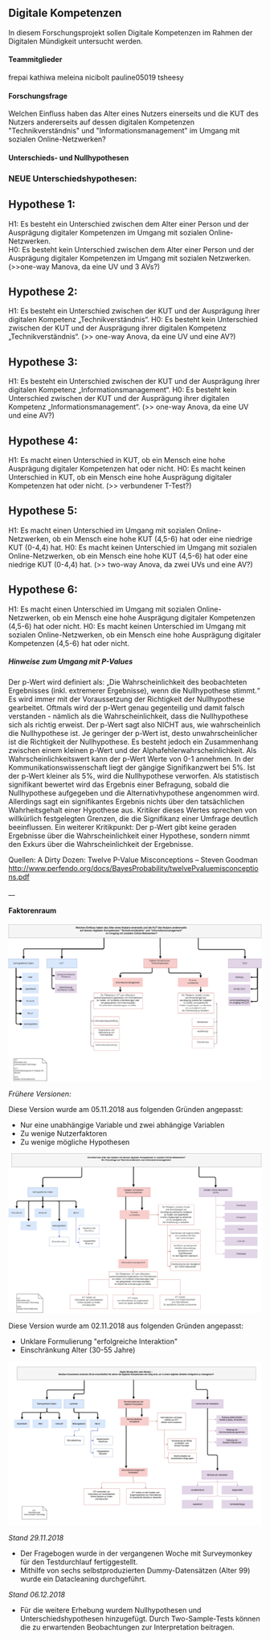 ## Digitale Kompetenzen
In diesem Forschungsprojekt sollen Digitale Kompetenzen im Rahmen der Digitalen Mündigkeit untersucht werden.

#### Teammitglieder
frepai
kathiwa
meleina
nicibolt
pauline05019
tsheesy

#### Forschungsfrage
Welchen Einfluss haben das Alter eines Nutzers einerseits und die KUT des Nutzers andererseits auf dessen digitalen Kompetenzen "Technikverständnis" und "Informationsmanagement" im Umgang mit sozialen Online-Netzwerken?

#### Unterschieds- und Nullhypothesen

### NEUE Unterschiedshypothesen:

## Hypothese 1:
H1: Es besteht ein Unterschied zwischen dem Alter einer Person und der Ausprägung digitaler Kompetenzen im Umgang mit sozialen Online-Netzwerken.  
H0: Es besteht kein Unterschied zwischen dem Alter einer Person und der Ausprägung digitaler Kompetenzen im Umgang mit sozialen Netzwerken. 
(>>one-way Manova, da eine UV und 3 AVs?)

## Hypothese 2: 
H1: Es besteht ein Unterschied zwischen der KUT und der Ausprägung ihrer digitalen Kompetenz „Technikverständnis“. 
H0: Es besteht kein Unterschied zwischen der KUT und der Ausprägung ihrer digitalen Kompetenz „Technikverständnis“. 
(>> one-way Anova, da eine UV und eine AV?)

## Hypothese 3: 
H1: Es besteht ein Unterschied zwischen der KUT und der Ausprägung ihrer digitalen Kompetenz „Informationsmanagement“. 
H0: Es besteht kein Unterschied zwischen der KUT und der Ausprägung ihrer digitalen Kompetenz „Informationsmanagement“. 
(>> one-way Anova, da eine UV und eine AV?)

## Hypothese 4: 
H1: Es macht einen Unterschied in KUT, ob ein Mensch eine hohe Ausprägung digitaler Kompetenzen hat oder nicht. 
H0: Es macht keinen Unterschied in KUT, ob ein Mensch eine hohe Ausprägung digitaler Kompetenzen hat oder nicht. 
(>> verbundener T-Test?)

## Hypothese 5:
H1: Es macht einen Unterschied im Umgang mit sozialen Online-Netzwerken, ob ein Mensch eine hohe KUT (4,5-6) hat oder eine niedrige KUT (0-4,4) hat. 
H0: Es macht keinen Unterschied im Umgang mit sozialen Online-Netzwerken, ob ein Mensch eine hohe KUT (4,5-6) hat oder eine niedrige KUT (0-4,4) hat. 
(>> two-way Anova, da zwei UVs und eine AV?)

## Hypothese 6:
H1: Es macht einen Unterschied im Umgang mit sozialen Online-Netzwerken, ob ein Mensch eine hohe Ausprägung digitaler Kompetenzen (4,5-6) hat oder nicht. 
H0: Es macht keinen Unterschied im Umgang mit sozialen Online-Netzwerken, ob ein Mensch eine hohe Ausprägung digitaler Kompetenzen (4,5-6) hat oder nicht. 


##### Hinweise zum Umgang mit P-Values
Der p-Wert wird definiert als: „Die Wahrscheinlichkeit des beobachteten Ergebnisses (inkl. extremerer Ergebnisse), wenn die Nullhypothese stimmt.“ Es wird immer mit der Voraussetzung der Richtigkeit der Nullhypothese gearbeitet. Oftmals wird der p-Wert genau gegenteilig und damit falsch verstanden - nämlich als die Wahrscheinlichkeit, dass die Nullhypothese sich als richtig erweist. Der p-Wert sagt also NICHT aus, wie wahrscheinlich die Nullhypothese ist. Je geringer der p-Wert ist, desto unwahrscheinlicher ist die Richtigkeit der Nullhypothese. Es besteht jedoch ein Zusammenhang zwischen einem kleinen p-Wert und der Alphafehlerwahrscheinlichkeit.
Als Wahrscheinlichkeitswert kann der p-Wert Werte von 0-1 annehmen. In der Kommunikationswissenschaft liegt der gängige Signifikanzwert bei 5%. Ist der p-Wert kleiner als 5%, wird die Nullhypothese verworfen. Als statistisch signifikant bewertet wird das Ergebnis einer Befragung, sobald die Nullhypothese aufgegeben und die Alternativhypothese angenommen wird. Allerdings sagt ein signifikantes Ergebnis nichts über den tatsächlichen Wahrheitsgehalt einer Hypothese aus. 
Kritiker dieses Wertes sprechen von willkürlich festgelegten Grenzen, die die Signifikanz einer Umfrage deutlich beeinflussen. Ein weiterer Kritikpunkt: Der p-Wert gibt keine geraden Ergebnisse über die Wahrscheinlichkeit einer Hypothese, sondern nimmt den Exkurs über die Wahrscheinlichkeit der Ergebnisse.  

Quellen: A Dirty Dozen: Twelve P-Value Misconceptions – Steven Goodman
http://www.perfendo.org/docs/BayesProbability/twelvePvaluemisconceptions.pdf

__


#### Faktorenraum

![tooltip](images/DigitaleKompetenzen_FR_051118.png)

*_Frühere Versionen:_*

Diese Version wurde am 05.11.2018 aus folgenden Gründen angepasst:

* Nur eine unabhängige Variable und zwei abhängige Variablen
* Zu wenige Nutzerfaktoren
* Zu wenige mögliche Hypothesen

![tooltip](images/DigitaleKompetenzen_FR_021118.png)

Diese Version wurde am 02.11.2018 aus folgenden Gründen angepasst:

* Unklare Formulierung "erfolgreiche Interaktion"
* Einschränkung Alter (30-55 Jahre)


![tooltip](images/DigitaleKompetenzen_FR_241018.png)

*_Stand 29.11.2018_*
* Der Fragebogen wurde in der vergangenen Woche mit Surveymonkey für den Testdurchlauf fertiggestellt.
* Mithilfe von sechs selbstproduzierten Dummy-Datensätzen (Alter 99) wurde ein Datacleaning durchgeführt.

*_Stand 06.12.2018_*
* Für die weitere Erhebung wurdem Nullhypothesen und Unterschiedshypothesen hinzugefügt. Durch Two-Sample-Tests können die zu       erwartenden Beobachtungen zur Interpretation beitragen.
